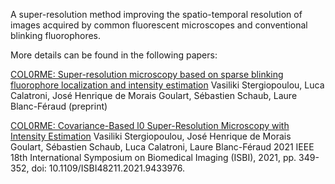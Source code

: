 A super-resolution method improving the spatio-temporal resolution of images acquired by common fluorescent microscopes and conventional blinking fluorophores.
 
More details can be found in the following papers:

[COL0RME: Super-resolution microscopy based on sparse blinking fluorophore localization and intensity estimation](https://arxiv.org/abs/2108.07095)
Vasiliki Stergiopoulou, Luca Calatroni, José Henrique de Morais Goulart, Sébastien Schaub, Laure Blanc-Féraud
(preprint)

[COL0RME: Covariance-Based l0 Super-Resolution Microscopy with Intensity Estimation](https://ieeexplore.ieee.org/document/9433976)
Vasiliki Stergiopoulou, José Henrique de Morais Goulart, Sébastien Schaub, Luca Calatroni, Laure Blanc-Féraud
2021 IEEE 18th International Symposium on Biomedical Imaging (ISBI), 2021, pp. 349-352, doi: 10.1109/ISBI48211.2021.9433976.
